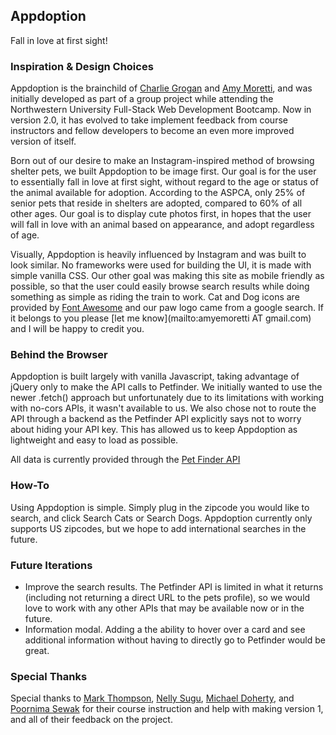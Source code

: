## Appdoption
Fall in love at first sight!


### Inspiration & Design Choices
Appdoption is the brainchild of [Charlie Grogan](http://www.charlesgrogan.com) and [Amy Moretti](http://www.moreready.com/amy/), and was initially developed as part of a group project while attending the Northwestern University Full-Stack Web Development Bootcamp.  Now in version 2.0, it has evolved to take implement feedback from course instructors and fellow developers to become an even more improved version of itself.

Born out of our desire to make an Instagram-inspired method of browsing shelter pets, we built Appdoption to be image first.  Our goal is for the user to essentially fall in love at first sight, without regard to the age or status of the animal available for adoption.  According to the ASPCA, only 25% of senior pets that reside in shelters are adopted, compared to 60% of all other ages.  Our goal is to display cute photos first, in hopes that the user will fall in love with an animal based on appearance, and adopt regardless of age.

Visually, Appdoption is heavily influenced by Instagram and was built to look similar.  No frameworks were used for building the UI, it is made with simple vanilla CSS.  Our other goal was making this site as mobile friendly as possible, so that the user could easily browse search results while doing something as simple as riding the train to work.  Cat and Dog icons are provided by [Font Awesome](https://fontawesome.com/) and our paw logo came from a google search.  If it belongs to you please [let me know](mailto:amyemoretti AT gmail.com) and I will be happy to credit you.

### Behind the Browser
Appdoption is built largely with vanilla Javascript, taking advantage of jQuery only to make the API calls to Petfinder.  We initially wanted to use the newer .fetch() approach but unfortunately due to its limitations with working with no-cors APIs, it wasn't available to us.  We also chose not to route the API through a backend as the Petfinder API explicitly says not to worry about hiding your API key.  This has allowed us to keep Appdoption as lightweight and easy to load as possible. 

All data is currently provided through the [Pet Finder API](https://www.petfinder.com/developers/api-key)

### How-To
Using Appdoption is simple.  Simply plug in the zipcode you would like to search, and click Search Cats or Search Dogs.  Appdoption currently only supports US zipcodes, but we hope to add international searches in the future.

### Future Iterations
* Improve the search results.  The Petfinder API is limited in what it returns (including not returning a direct URL to the pets profile), so we would love to work with any other APIs that may be available now or in the future.
* Information modal.  Adding a the ability to hover over a card and see additional information without having to directly go to Petfinder would be great.

### Special Thanks
Special thanks to [Mark Thompson](https://github.com/MarkTechson), [Nelly Sugu](https://github.com/jonly03), [Michael Doherty](https://github.com/mkdoh3), and [Poornima Sewak](https://github.com/poornimasewak) for their course instruction and help with making version 1, and all of their feedback on the project.
